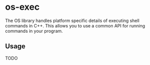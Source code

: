# os-exec

The OS library handles platform specific details of executing shell commands in C++. This allows you to use a common API for running commands in your program.

## Usage

TODO
